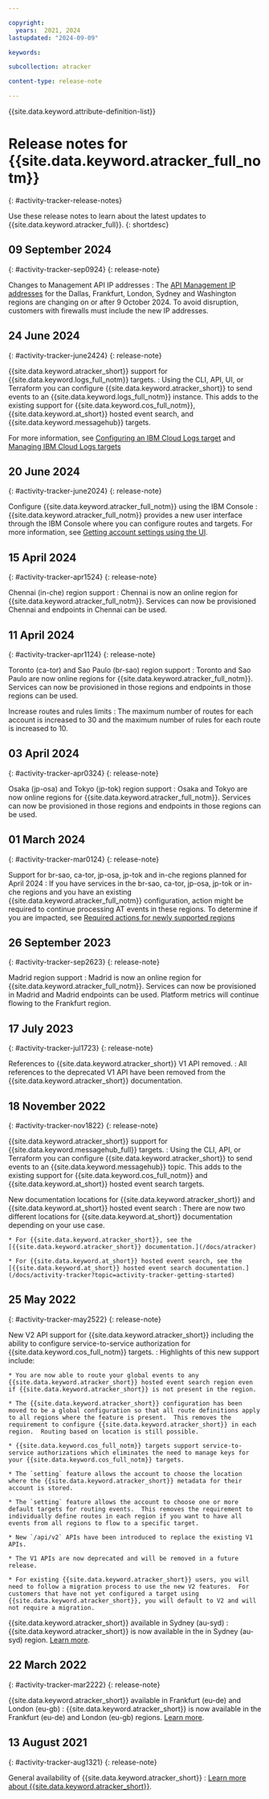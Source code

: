 ```yaml
---

copyright:
  years:  2021, 2024
lastupdated: "2024-09-09"

keywords:

subcollection: atracker

content-type: release-note

---
```


{{site.data.keyword.attribute-definition-list}}



# Release notes for {{site.data.keyword.atracker_full_notm}}
{: #activity-tracker-release-notes}

Use these release notes to learn about the latest updates to {{site.data.keyword.atracker_full}}.
{: shortdesc}

## 09 September 2024
{: #activity-tracker-sep0924}
{: release-note}

Changes to Management API IP addresses
: The [API Management IP addresses](/docs/atracker?topic=atracker-endpoints) for the Dallas, Frankfurt, London, Sydney and Washington regions are changing on or after 9 October 2024. To avoid disruption, customers with firewalls must include the new IP addresses.

## 24 June 2024
{: #activity-tracker-june2424}
{: release-note}

{{site.data.keyword.atracker_short}} support for {{site.data.keyword.logs_full_notm}} targets.
:   Using the CLI, API, UI, or Terraform you can configure {{site.data.keyword.atracker_short}} to send events to an {{site.data.keyword.logs_full_notm}} instance. This adds to the existing support for {{site.data.keyword.cos_full_notm}}, {{site.data.keyword.at_short}} hosted event search, and {{site.data.keyword.messagehub}} targets.

For more information, see [Configuring an IBM Cloud Logs target](/docs/atracker?topic=atracker-getting-started-target-cloud-logs) and [Managing IBM Cloud Logs targets](/docs/atracker?topic=atracker-target_v2_icl&interface=ui)

## 20 June 2024
{: #activity-tracker-june2024}
{: release-note}

Configure {{site.data.keyword.atracker_full_notm}} using the IBM Console
:   {{site.data.keyword.atracker_full_notm}} provides a new user interface through the IBM Console where you can configure routes and targets. For more information, see [Getting account settings using the UI](/docs/atracker?topic=atracker-settings&interface=ui#settings-get-ui).

## 15 April 2024
{: #activity-tracker-apr1524}
{: release-note}

Chennai (in-che) region support
:   Chennai is now an online region for {{site.data.keyword.atracker_full_notm}}. Services can now be provisioned Chennai and endpoints in Chennai can be used.

## 11 April 2024
{: #activity-tracker-apr1124}
{: release-note}

Toronto (ca-tor) and Sao Paulo (br-sao) region support
:   Toronto and Sao Paulo are now online regions for {{site.data.keyword.atracker_full_notm}}. Services can now be provisioned in those regions and endpoints in those regions can be used.

Increase routes and rules limits
:   The maximum number of routes for each account is increased to 30 and the maximum number of rules for each route is increased to 10.

## 03 April 2024
{: #activity-tracker-apr0324}
{: release-note}

Osaka (jp-osa) and Tokyo (jp-tok) region support
:   Osaka and Tokyo are now online regions for {{site.data.keyword.atracker_full_notm}}. Services can now be provisioned in those regions and endpoints in those regions can be used.

## 01 March 2024
{: #activity-tracker-mar0124}
{: release-note}

Support for br-sao, ca-tor, jp-osa, jp-tok and in-che regions planned for April 2024
:  If you have services in the br-sao, ca-tor, jp-osa, jp-tok or in-che regions and you have an existing {{site.data.keyword.atracker_full_notm}} configuration, action might be required to continue processing AT events in these regions. To determine if you are impacted, see [Required actions for newly supported regions](/docs/atracker?topic=atracker-new_region_support)

## 26 September 2023
{: #activity-tracker-sep2623}
{: release-note}

Madrid region support
:   Madrid is now an online region for {{site.data.keyword.atracker_full_notm}}. Services can now be provisioned in Madrid and Madrid endpoints can be used. Platform metrics will continue flowing to the Frankfurt region.

## 17 July 2023
{: #activity-tracker-jul1723}
{: release-note}

References to {{site.data.keyword.atracker_short}} V1 API removed.
:   All references to the deprecated V1 API have been removed from the {{site.data.keyword.atracker_short}} documentation.

## 18 November 2022
{: #activity-tracker-nov1822}
{: release-note}

{{site.data.keyword.atracker_short}} support for {{site.data.keyword.messagehub_full}} targets.
:   Using the CLI, API, or Terraform you can configure {{site.data.keyword.atracker_short}} to send events to an {{site.data.keyword.messagehub}} topic. This adds to the existing support for {{site.data.keyword.cos_full_notm}} and {{site.data.keyword.at_short}} hosted event search targets.

New documentation locations for {{site.data.keyword.atracker_short}} and {{site.data.keyword.at_short}} hosted event search
:   There are now two different locations for {{site.data.keyword.at_short}} documentation depending on your use case.

    * For {{site.data.keyword.atracker_short}}, see the [{{site.data.keyword.atracker_short}} documentation.](/docs/atracker)

    * For {{site.data.keyword.at_short}} hosted event search, see the [{{site.data.keyword.at_short}} hosted event search documentation.](/docs/activity-tracker?topic=activity-tracker-getting-started)

## 25 May 2022
{: #activity-tracker-may2522}
{: release-note}

New V2 API support for {{site.data.keyword.atracker_short}} including the ability to configure service-to-service authorization for {{site.data.keyword.cos_full_notm}} targets.
:   Highlights of this new support include:

    * You are now able to route your global events to any {{site.data.keyword.atracker_short}} hosted event search region even if {{site.data.keyword.atracker_short}} is not present in the region.

    * The {{site.data.keyword.atracker_short}} configuration has been moved to be a global configuration so that all route definitions apply to all regions where the feature is present.  This removes the requirement to configure {{site.data.keyword.atracker_short}} in each region.  Routing based on location is still possible.

    * {{site.data.keyword.cos_full_notm}} targets support service-to-service authorizations which eliminates the need to manage keys for your {{site.data.keyword.cos_full_notm}} targets.

    * The `setting` feature allows the account to choose the location where the {{site.data.keyword.atracker_short}} metadata for their account is stored.

    * The `setting` feature allows the account to choose one or more default targets for routing events.  This removes the requirement to individually define routes in each region if you want to have all events from all regions to flow to a specific target.

    * New `/api/v2` APIs have been introduced to replace the existing V1 APIs.

    * The V1 APIs are now deprecated and will be removed in a future release.

    * For existing {{site.data.keyword.atracker_short}} users, you will need to follow a migration process to use the new V2 features.  For customers that have not yet configured a target using {{site.data.keyword.atracker_short}}, you will default to V2 and will not require a migration.

{{site.data.keyword.atracker_short}} available in Sydney (au-syd)
:   {{site.data.keyword.atracker_short}} is now available in the in Sydney (au-syd) region.  [Learn more](/docs/atracker?topic=atracker-regions).

## 22 March 2022
{: #activity-tracker-mar2222}
{: release-note}

{{site.data.keyword.atracker_short}} available in Frankfurt (eu-de) and London (eu-gb)
:   {{site.data.keyword.atracker_short}} is now available in the Frankfurt (eu-de) and London (eu-gb) regions.  [Learn more](/docs/atracker?topic=atracker-regions).


## 13 August 2021
{: #activity-tracker-aug1321}
{: release-note}

General availability of {{site.data.keyword.atracker_short}}
:   [Learn more about {{site.data.keyword.atracker_short}}](/docs/atracker?topic=atracker-getting-started).
